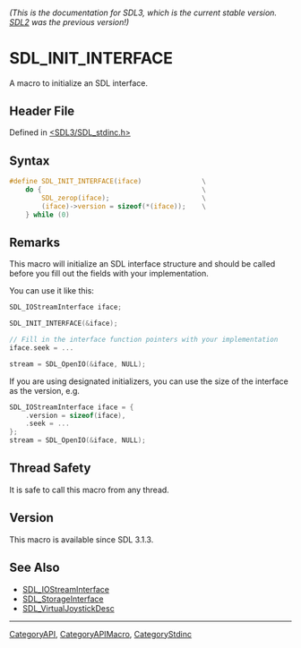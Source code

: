 ###### (This is the documentation for SDL3, which is the current stable version. [SDL2](https://wiki.libsdl.org/SDL2/) was the previous version!)
# SDL_INIT_INTERFACE

A macro to initialize an SDL interface.

## Header File

Defined in [<SDL3/SDL_stdinc.h>](https://github.com/libsdl-org/SDL/blob/main/include/SDL3/SDL_stdinc.h)

## Syntax

```c
#define SDL_INIT_INTERFACE(iface)               \
    do {                                        \
        SDL_zerop(iface);                       \
        (iface)->version = sizeof(*(iface));    \
    } while (0)
```

## Remarks

This macro will initialize an SDL interface structure and should be called
before you fill out the fields with your implementation.

You can use it like this:

```c
SDL_IOStreamInterface iface;

SDL_INIT_INTERFACE(&iface);

// Fill in the interface function pointers with your implementation
iface.seek = ...

stream = SDL_OpenIO(&iface, NULL);
```

If you are using designated initializers, you can use the size of the
interface as the version, e.g.

```c
SDL_IOStreamInterface iface = {
    .version = sizeof(iface),
    .seek = ...
};
stream = SDL_OpenIO(&iface, NULL);
```

## Thread Safety

It is safe to call this macro from any thread.

## Version

This macro is available since SDL 3.1.3.

## See Also

- [SDL_IOStreamInterface](SDL_IOStreamInterface)
- [SDL_StorageInterface](SDL_StorageInterface)
- [SDL_VirtualJoystickDesc](SDL_VirtualJoystickDesc)

----
[CategoryAPI](CategoryAPI), [CategoryAPIMacro](CategoryAPIMacro), [CategoryStdinc](CategoryStdinc)

